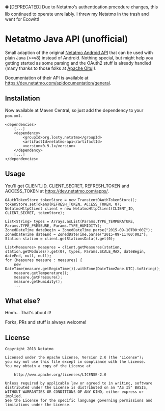 :no_entry: [DEPRECATED] Due to Netatmo's authentication procedure changes, this lib continued to operate unreliably. I threw my Netatmo in the trash and went for Ecowitt!

Netatmo Java API (unofficial)
========

Small adaption of the original [Netatmo Android API][1] that can be used with plain Java (>=v8) instead of Android. Nothing special, but might help you getting started as some parsing and the OAuth2 stuff is already handled (many thanks to those folks at [Apache Oltu][2]!).

Documentation of their API is available at https://dev.netatmo.com/apidocumentation/general.

Installation
--------
Now available at Maven Central, so just add the dependency to your ```pom.xml```.

    <dependencies>
        [...]
        <dependency>
            <groupId>org.losty.netatmo</groupId>
            <artifactId>netatmo-api</artifactId>
            <version>0.9.1</version>
        </dependency>
        [...]
    </dependencies>

Usage
--------

You'll get CLIENT_ID, CLIENT_SECRET, REFRESH_TOKEN and ACCESS_TOKEN at https://dev.netatmo.com/apps/.

    OAuthTokenStore tokenStore = new TransientOAuthTokenStore();
    tokenStore.setTokens(REFRESH_TOKEN, ACCESS_TOKEN, 0);
	NetatmoHttpClient client = new NetatmoHttpClient(CLIENT_ID, CLIENT_SECRET, tokenStore);
	
	List<String> types = Arrays.asList(Params.TYPE_TEMPERATURE, Params.TYPE_PRESSURE, Params.TYPE_HUMIDITY);
	ZonedDateTime dateBegin = ZonedDateTime.parse("2015-09-10T00:00Z");
	ZonedDateTime dateEnd = ZonedDateTime.parse("2015-09-11T00:00Z");
	Station station = client.getStationsData().get(0);
	
	List<Measures> measures = client.getMeasures(station, station.getModules().get(0), types, Params.SCALE_MAX, dateBegin, dateEnd, null, null);
	for (Measures measure : measures) {
		new DateTime(measure.getBeginTime()).withZone(DateTimeZone.UTC).toString();
		measure.getTemperature();
		measure.getPressure();
		measure.getHumidity();
		...

What else?
--------

Hmm... That's about it!

Forks, PRs and stuff is always welcome!

License
--------

    Copyright 2013 Netatmo

    Licensed under the Apache License, Version 2.0 (the "License");
    you may not use this file except in compliance with the License.
    You may obtain a copy of the License at

        http://www.apache.org/licenses/LICENSE-2.0

    Unless required by applicable law or agreed to in writing, software
    distributed under the License is distributed on an "AS IS" BASIS,
    WITHOUT WARRANTIES OR CONDITIONS OF ANY KIND, either express or implied.
    See the License for the specific language governing permissions and
    limitations under the License.

[1]: https://github.com/Netatmo/Netatmo-API-Android
[2]: https://oltu.apache.org
